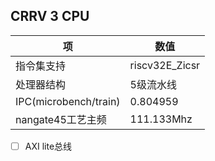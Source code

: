 ## CRRV 3 CPU

| 项                    | 数值           |
| --------------------- | -------------- |
| 指令集支持            | riscv32E_Zicsr |
| 处理器结构            | 5级流水线      |
| IPC(microbench/train) | 0.804959       |
| nangate45工艺主频     | 111.133Mhz     |

- [ ] AXI lite总线
